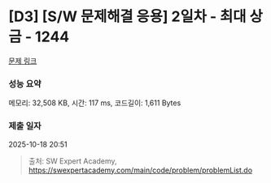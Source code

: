 # [D3] [S/W 문제해결 응용] 2일차 - 최대 상금 - 1244 

[문제 링크](https://swexpertacademy.com/main/code/problem/problemDetail.do?contestProbId=AV15Khn6AN0CFAYD) 

### 성능 요약

메모리: 32,508 KB, 시간: 117 ms, 코드길이: 1,611 Bytes

### 제출 일자

2025-10-18 20:51



> 출처: SW Expert Academy, https://swexpertacademy.com/main/code/problem/problemList.do